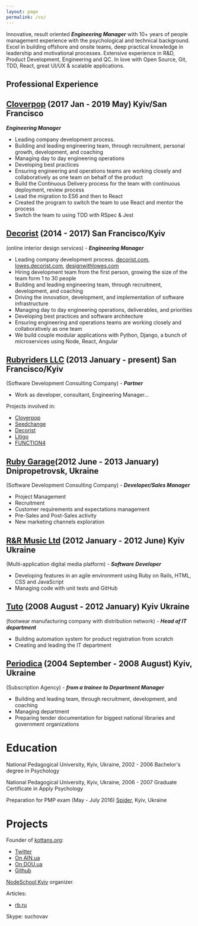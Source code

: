 ```yaml
---
layout: page
permalink: /cv/
---
```


Innovative, result oriented ***Engineering Manager*** with 10+ years of people management experience with the psychological and technical background. Excel in building offshore and onsite teams, deep practical knowledge in leadership and motivational processes. Extensive experience in R&D, Product Development, Engineering and QC. In love with Open Source, Git, TDD, React, great UI/UX & scalable applications.

## Professional Experience

<!-- Cloverpop -->

## [Cloverpop](https://www.cloverpop.com/) (2017 Jan - 2019 May) Kyiv/San Francisco

***Engineering Manager***

* Leading company development process.
* Building and leading engineering team, through recruitment, personal growth, development, and
coaching
* Managing day to day engineering operations
* Developing best practices
* Ensuring engineering and operations teams are working closely and collaboratively as one team
on behalf of the product
* Build the Continuous Delivery process for the team with continuous deployment, review process
* Lead the migration to ES6 and then to React
* Created the program to switch the team to use React and mentor the process
* Switch the team to using TDD with RSpec & Jest

<!-- Cloverpop -->

<!-- DECORIST -->

## [Decorist](https://www.decorist.com/) (2014 - 2017) San Francisco/Kyiv

(online interior design services) - ***Engineering Manager***

* Leading company development process.
 [decorist.com](https://decorist.com/), [lowes.decorist.com](http://lowes.decorist.com/), [designwithlowes.com](https://www.designwithlowes.com/)
* Hiring development team from the first person, growing the size of the team form 1 to 30 people
* Building and leading engineering team, through recruitment, development, and
coaching
* Driving the innovation, development, and implementation of software infrastructure
* Managing day to day engineering operations, deliverables, and priorities
* Developing best practices and software architecture
* Ensuring engineering and operations teams are working closely and collaboratively as one team
* We build couple modular applications with Python, Django, a bunch of microservices using Node, React, Angular

<!-- DECORIST -->

<!-- RUBYRIDERS -->

## [Rubyriders LLC](http://www.rubyriders.com/) (2013 January - present) San Francisco/Kyiv

(Software Development Consulting Company) - ***Partner***

* Work as developer, consultant, Engineering Manager...

Projects involved in:

* [Cloverpop](https://www.cloverpop.com/)
* [Seedchange](https://www.seedchange.com/)
* [Decorist](https://www.decorist.com/)
* [Litigo](http://www.litigo.org/)
* [FUNCTION4](http://fn4.us/)

<!-- RUBYRIDERS -->

<!-- RUBYGARAGE -->

## [Ruby Garage](https://rubygarage.org/)(2012 June - 2013 January) Dnipropetrovsk, Ukraine

(Software Development Consulting Company) - ***Developer/Sales Manager***

* Project Management
* Recruitment
* Customer requirements and expectations management
* Pre-Sales and Post-Sales activity
* New marketing channels exploration

<!-- RUBYGARAGE -->

<!-- TUNHOG -->

## [R&R Music Ltd](https://www.linkedin.com/company/1938618) (2012 January - 2012 June) Kyiv Ukraine

(Multi-application digital media platform) - ***Software Developer***

* Developing features in an agile environment using Ruby on Rails, HTML, CSS and JavaScript
* Managing code with unit tests and GitHub

<!-- TUNHOG -->

<!-- TUTO -->

## [Tuto](http://tuto.bigopt.com/) (2008 August - 2012 January) Kyiv Ukraine

(footwear manufacturing company with distribution network) - ***Head of IT department***

* Building automation system for product registration from scratch
* Creating and leading the IT department

<!-- TUNHOG -->

<!-- PERIODICA -->

## [Periodica](http://www.periodik.com.ua/) (2004 September - 2008 August) Kyiv, Ukraine

(Subscription Agency) - ***from a trainee to Department Manager***
<!-- TODO fix this -->

* Building and leading team, through recruitment, development, and
coaching
* Managing department
* Preparing tender documentation for biggest national libraries and government organizations

<!-- PERIODICA -->

# Education

National Pedagogical University, Kyiv, Ukraine, 2002 - 2006 Bachelor's degree in Psychology

National Pedagogical University, Kyiv, Ukraine, 2006 - 2007 Graduate Certificate in Apply Psychology
<!-- TODO University in front of the courses -->
Preparation for PMP exam (May - July 2016) [Spider](http://spiderproject.com.ua/en/certification/calendar/), Kyiv, Ukraine

# Projects

Founder of [kottans.org](http://kottans.org/):

* [Twitter](https://twitter.com/kottans_org)
* [On AIN.ua](http://ain.ua/tag/kottans)
* [On DOU.ua](https://dou.ua/forums/tags/kottans.org/)
* [Github](https://github.com/Kottans)

<!-- Founder of [Rubyschool](http://rubyschool.co/) -->
[NodeSchool Kyiv](https://nodeschool.io/kyiv/) organizer.

Articles:

* [rb.ru](http://rb.ru/author/sychov/)

Skype: suchovav
